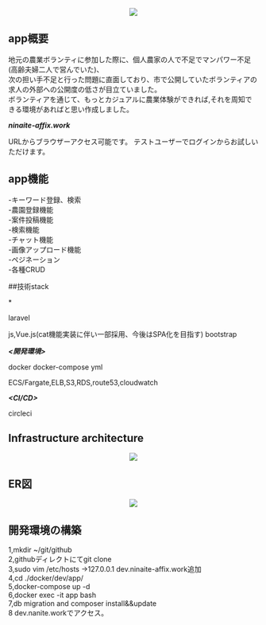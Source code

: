 <p align="center"><img src="https://aws-ninaite-infra.s3.us-east-2.amazonaws.com/%E3%81%97%E3%81%A3%E3%81%A8%E3%82%8A%E4%BF%9D%E6%B9%BF%E3%82%BF%E3%82%A4%E3%83%95%E3%82%9A+%E3%83%8D%E3%83%AD%E3%83%AA+500ml.png"></p>

## app概要
地元の農業ボランティに参加した際に、個人農家の人で不足でマンパワー不足(高齢夫婦二人で営んでいた)、  
次の担い手不足と行った問題に直面しており、市で公開していたボランティアの求人の外部への公開度の低さが目立ていました。  
ボランティアを通じて、もっとカジュアルに農業体験ができれば,それを周知できる環境があればと思い作成しました。  

***ninaite-affix.work***

URLからブラウザーアクセス可能です。
テストユーザーでログインからお試しいただけます。



## app機能
-キーワード登録、検索  
-農園登録機能  
-案件投稿機能  
-検索機能  
-チャット機能  
-画像アップロード機能  
-ペジネーション  
-各種CRUD  

##技術stack


**<backend>***

laravel  

***<frontend>***

js,Vue.js(cat機能実装に伴い一部採用、今後はSPA化を目指す) bootstrap  

***<開発環境>***

docker docker-compose yml  

***<infra>***

ECS/Fargate,ELB,S3,RDS,route53,cloudwatch

***<CI/CD>*** 

circleci  
## Infrastructure architecture
<p align="center"><img src="https://aws-ninaite-prod.s3-ap-northeast-1.amazonaws.com/Untitled+Diagram-Page-1+(1).png"></p>


## ER図

<p align="center"><img src="https://aws-ninaite-prod.s3-ap-northeast-1.amazonaws.com/Untitled+Diagram+(1).png"></p>

## 開発環境の構築
 1,mkdir ~/git/github  
 2,githubディレクトにてgit clone  
 3,sudo vim /etc/hosts ->127.0.0.1 dev.ninaite-affix.work追加  
 4,cd ./docker/dev/app/  
 5,docker-compose up -d  
 6,docker exec -it app bash  
 7,db migration and composer install&&update  
 8 dev.nanite.workでアクセス。  


